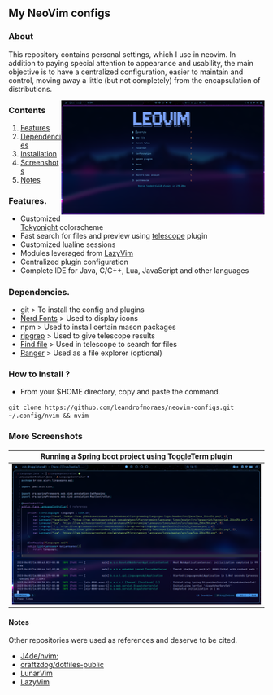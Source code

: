 ## My NeoVim configs

### About
<p>This repository contains personal settings, which I use in neovim. In addition to paying special attention to appearance and usability, the main objective is to have a centralized configuration, easier to maintain and control, moving away a little (but not completely) from the encapsulation of distributions.</p>

<p align="center">
<img src="https://github.com/leandrofmoraes/neovim-configs/blob/master/.screenshots/Screenshot_02.png" align="right" width="400px">
</p>

### Contents
1. <a href="https://github.com/leandrofmoraes/neovim-configs#features" target="_blank">Features</a>
2. <a href="https://github.com/leandrofmoraes/neovim-configs#dependencies" target="_blank">Dependencies</a>
3. <a href="https://github.com/leandrofmoraes/neovim-configs#how-to-install-" target="_blank">Installation</a>
4. <a href="https://github.com/leandrofmoraes/neovim-configs#more-screenshots" target="_blank">Screenshots</a>
5. <a href="https://github.com/leandrofmoraes/neovim-configs#notes" target="_blank">Notes</a>
</p>

### Features.
- Customized [Tokyonight](https://github.com/folke/tokyonight.nvim) colorscheme
- Fast search for files and preview using [telescope](https://github.com/nvim-telescope/telescope.nvim) plugin
- Customized lualine sessions
- Modules leveraged from [LazyVim](https://github.com/LazyVim/LazyVim)
- Centralized plugin configuration
- Complete IDE for Java, C/C++, Lua, JavaScript and other languages

#####

### Dependencies.

- git > To install the config and plugins
- [Nerd Fonts](https://www.nerdfonts.com/) > Used to display icons
- npm > Used to install certain mason packages
- [ripgrep](https://github.com/BurntSushi/ripgrep) > Used to give telescope results
- [Find file](https://github.com/sharkdp/fd) > Used in telescope to search for files
- [Ranger](https://github.com/ranger/ranger) > Used as a file explorer (optional)

### How to Install ?

- From your $HOME directory, copy and paste the command.
```
git clone https://github.com/leandrofmoraes/neovim-configs.git ~/.config/nvim && nvim
```

### More Screenshots

| Running a Spring boot project using ToggleTerm plugin |
|-|
|![img](https://github.com/leandrofmoraes/neovim-configs/blob/master/.screenshots/Screenshot_01.png)|

#### Notes
Other repositories were used as references and deserve to be cited.
- [J4de/nvim:](https://codeberg.org/j4de/nvim)
- [craftzdog/dotfiles-public](https://github.com/craftzdog/dotfiles-public)
- [LunarVim](https://github.com/LunarVim/LunarVim)
- [LazyVim](https://github.com/LazyVim/LazyVim)
